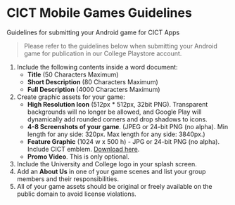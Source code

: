 # CICT Mobile Games Guidelines
Guidelines for submitting your Android game for CICT Apps

> Please refer to the guidelines below when submitting your Android game for publication in our College Playstore account.

1. Include the following contents inside a word document:
    * **Title** (50 Characters Maximum)
    * **Short Description** (80 Characters Maximum)
    * **Full Description** (4000 Characters Maximum)
2. Create graphic assets for your game:
    * **High Resolution Icon** (512px * 512px, 32bit PNG). Transparent backgrounds will no longer be allowed, and Google Play will dynamically add rounded corners and drop shadows to icons.
    * **4-8 Screenshots of your game**. (JPEG or 24-bit PNG (no alpha). Min length for any side: 320px. Max length for any side: 3840px.)
    * **Feature Graphic** (1024 w x 500 h) - JPG or 24-bit PNG (no alpha). Include CICT emblem. [Download here](https://github.com/wvsu-cict-code/cict-logo).
    * **Promo Video**. This is only optional.
3. Include the University and College logo in your splash screen.
4. Add an **About Us** in one of your game scenes and list your group members and their responsibilities.
5. All of your game assets should be original or freely available on the public domain to avoid license violations.
